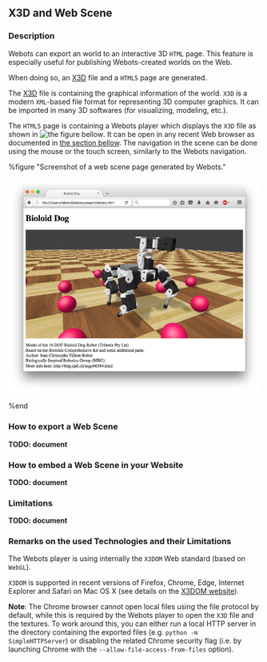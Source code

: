 ## X3D and Web Scene

### Description

Webots can export an world to an interactive 3D `HTML` page.
This feature is especially useful for publishing Webots-created worlds on the Web.

When doing so, an [X3D](http://www.web3d.org/x3d/what-x3d) file and a `HTML5` page are generated.

The [X3D](http://www.web3d.org/x3d/what-x3d) file is containing the graphical information of the world.
`X3D` is a modern `XML`-based file format for representing 3D computer graphics.
It can be imported in many 3D softwares (for visualizing, modeling, etc.).

The `HTML5` page is containing a Webots player which displays the `X3D` file
as shown in ![the figure bellow](#screenshot-of-a-web-scene-page-generated-by-webots).
It can be open in any recent Web browser as documented in [the section bellow](#remarks-on-the-used-technologies-and-their-limitations).
The navigation in the scene can be done using the mouse or the touch screen, similarly to the Webots navigation.


%figure "Screenshot of a web scene page generated by Webots."

![screenshot-web-scene.png](images/screenshot-web-scene.png)

%end


### How to export a Web Scene

**TODO: document**


### How to embed a Web Scene in your Website

**TODO: document**


### Limitations

**TODO: document**


### Remarks on the used Technologies and their Limitations

The Webots player is using internally the `X3DOM` Web standard (based on `WebGL`).

`X3DOM` is supported in recent versions of Firefox, Chrome, Edge, Internet Explorer and Safari on
Mac OS X (see details on the [X3DOM website](http://www.x3dom.org)).

**Note**:
The Chrome browser cannot open local files using the file protocol by default,
while this is required by the Webots player to open the `X3D` file and the textures.
To work around this, you can either run a local HTTP server in the directory
containing the exported files (e.g. `python -m SimpleHTTPServer`) or
disabling the related Chrome security flag (i.e. by launching Chrome with the
`--allow-file-access-from-files` option).
